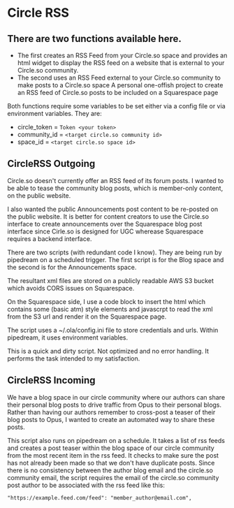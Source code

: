 # Circle RSS

## There are two functions available here. 

* The first creates an RSS Feed from your Circle.so space and provides an html widget to display the RSS feed on a website that is external to your Circle.so community.
* The second uses an RSS Feed external to your Circle.so community to make posts to a Circle.so space
A personal one-offish project to create an RSS feed of Circle.so posts to be included on a Squarespace page

Both functions require some variables to be set either via a config file or via environment variables. They are:

* circle_token = `Token <your token>`
* community_id = `<target circle.so community id>`
* space_id = `<target circle.so space id>`

## CircleRSS Outgoing

Circle.so doesn't currently offer an RSS feed of its forum posts. I wanted to be able to tease the community blog posts, which is member-only content, on the public website.

I also wanted the public Announcements post content to be re-posted on the public website. It is better for content creators to use the Circle.so interface to create announcements over the Squarespace blog post interface since Cirle.so is designed for UGC wherease Squarespace requires a backend interface.

There are two scripts (with redundant code I know). They are being run by pipedream on a scheduled trigger.
The first script is for the Blog space and the second is for the Announcements space.

The resultant xml files are stored on a publicly readable AWS S3 bucket which avoids CORS issues on Squarespace.

On the Squarespace side, I use a code block to insert the html which contains some (basic atm) style elements and javascrpt to read the xml from the S3 url and render it on the Squarespace page.

The script uses a ~/.ola/config.ini file to store credentials and urls. Within pipedream, it uses environment variables.

This is a quick and dirty script. Not optimized and no error handling. It performs the task intended to my satisfaction.

## CircleRSS Incoming

We have a blog space in our circle community where our authors can share their personal blog posts to drive traffic from Opus to their personal blogs. Rather than having our authors remember to cross-post a teaser of their blog posts to Opus, I wanted to create an automated way to share these posts.

This script also runs on pipedream on a schedule. It takes a list of rss feeds and creates a post teaser within the blog space of our circle community from the most recent item in the rss feed. It checks to make sure the post has not already been made so that we don't have duplicate posts. Since there is no consistency between the author blog email and the circle.so community email, the script requires the email of the circle.so community post author to be associated with the rss feed like this:

`"https://example.feed.com/feed": "member_author@email.com",`
